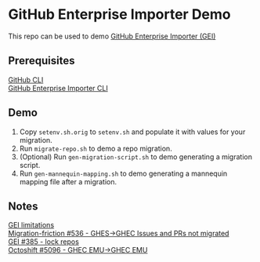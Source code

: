 # GitHub Enterprise Importer Demo
This repo can be used to demo [GitHub Enterprise Importer (GEI)](https://docs.github.com/en/early-access/github/migrating-with-github-enterprise-importer)

## Prerequisites
[GitHub CLI](https://cli.github.com/)  
[GitHub Enterprise Importer CLI](https://github.com/github/gh-gei)  

## Demo
1. Copy `setenv.sh.orig` to `setenv.sh` and populate it with values for your migration.
1. Run `migrate-repo.sh` to demo a repo migration.
1. (Optional) Run `gen-migration-script.sh` to demo generating a migration script.
1. Run `gen-mannequin-mapping.sh` to demo generating a mannequin mapping file after a migration.

## Notes
[GEI limitations](https://docs.github.com/en/early-access/github/migrating-with-github-enterprise-importer/understanding-github-enterprise-importer/migration-support-for-github-enterprise-importer#support-limitations-for-github-enterprise-importer)  
[Migration-friction #536 - GHES->GHEC Issues and PRs not migrated](https://github.com/github/migration-friction/issues/536)  
[GEI #385 - lock repos](https://github.com/github/gh-gei/issues/385)  
[Octoshift #5096 - GHEC EMU->GHEC EMU](https://github.com/github/octoshift/issues/5096)